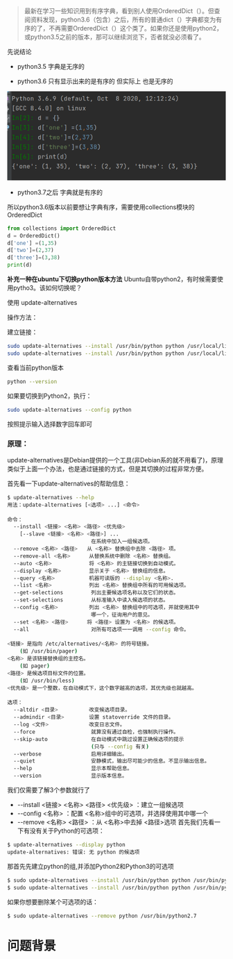 > 最新在学习一些知识用到有序字典，看到别人使用OrderedDict（）。但查阅资料发现，python3.6（包含）之后，所有的普通dict（）字典都变为有序的了，不再需要OrderedDict（）这个类了。如果你还是使用python2，或python3.5之前的版本，那可以继续浏览下，否者就没必须看了。

先说结论
- python3.5 字典是无序的

- python3.6 只有显示出来的是有序的 但实际上 也是无序的

![](./img/3.69.png)

- python3.7之后 字典就是有序的

所以python3.6版本以前要想让字典有序，需要使用collections模块的OrderedDict

```python
from collections import OrderedDict
d = OrderedDict()
d['one'] =(1,35)
d['two']=(2,37)
d['three']=(3,38)
print(d)
```
<b>补充一种在ubuntu下切换python版本方法</b>
Ubuntu自带python2，有时候需要使用pytho3。该如何切换呢？

使用 update-alternatives

操作方法：

建立链接：
```bash
sudo update-alternatives --install /usr/bin/python python /usr/local/lib/python2.7 100
sudo update-alternatives --install /usr/bin/python python /usr/local/lib/python3.2 150
```

查看当前python版本
```bash
python --version

```

如果要切换到Python2，执行：
```bash
sudo update-alternatives --config python
```

按照提示输入选择数字回车即可


### 原理：
update-alternatives是Debian提供的一个工具(非Debian系的就不用看了)，原理类似于上面一个办法，也是通过链接的方式，但是其切换的过程非常方便。

首先看一下update-alternatives的帮助信息：

```bash
$ update-alternatives --help
用法：update-alternatives [<选项> ...] <命令>
 
命令：
  --install <链接> <名称> <路径> <优先级>
    [--slave <链接> <名称> <路径>] ...
                           在系统中加入一组候选项。
  --remove <名称> <路径>   从 <名称> 替换组中去除 <路径> 项。
  --remove-all <名称>      从替换系统中删除 <名称> 替换组。
  --auto <名称>            将 <名称> 的主链接切换到自动模式。
  --display <名称>         显示关于 <名称> 替换组的信息。
  --query <名称>           机器可读版的 --display <名称>.
  --list <名称>            列出 <名称> 替换组中所有的可用候选项。
  --get-selections         列出主要候选项名称以及它们的状态。
  --set-selections         从标准输入中读入候选项的状态。
  --config <名称>          列出 <名称> 替换组中的可选项，并就使用其中
                           哪一个，征询用户的意见。
  --set <名称> <路径>      将 <路径> 设置为 <名称> 的候选项。
  --all                    对所有可选项一一调用 --config 命令。
 
<链接> 是指向 /etc/alternatives/<名称> 的符号链接。
    (如 /usr/bin/pager)
<名称> 是该链接替换组的主控名。
    (如 pager)
<路径> 是候选项目标文件的位置。
    (如 /usr/bin/less)
<优先级> 是一个整数，在自动模式下，这个数字越高的选项，其优先级也就越高。
 
选项：
  --altdir <目录>          改变候选项目录。
  --admindir <目录>        设置 statoverride 文件的目录。
  --log <文件>             改变日志文件。
  --force                  就算没有通过自检，也强制执行操作。
  --skip-auto              在自动模式中跳过设置正确候选项的提示
                           (只与 --config 有关)
  --verbose                启用详细输出。
  --quiet                  安静模式，输出尽可能少的信息。不显示输出信息。
  --help                   显示本帮助信息。
  --version                显示版本信息。
```


我们仅需要了解3个参数就行了

- --install <链接> <名称> <路径> <优先级> ：建立一组候选项
- --config <名称> ：配置 <名称>组中的可选项，并选择使用其中哪一个
- --remove <名称> <路径> ：从 <名称>中去掉 <路径>选项
首先我们先看一下有没有关于Python的可选项：
```bash
$ update-alternatives --display python
update-alternatives: 错误: 无 python 的候选项
```

那首先先建立python的组,并添加Python2和Python3的可选项
```bash
$ sudo update-alternatives --install /usr/bin/python python /usr/bin/python2.7 2 # 添加Python2可选项，优先级为2
$ sudo update-alternatives --install /usr/bin/python python /usr/bin/python3.4 1 #添加Python3可选项，优先级为1

```
如果你想要删除某个可选项的话：
```bash
$ sudo update-alternatives --remove python /usr/bin/python2.7
```


# 问题背景

